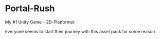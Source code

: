 # Portal-Rush
My #1 Unity Game - 2D-Platformer

everyone seems to start their journey with this asset pack for some reason
